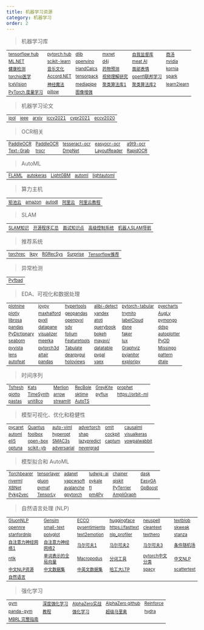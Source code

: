 ```yaml
---
title: 机器学习资源
category: 机器学习
order: 2
---
```


> 机器学习库
<table width="1033" style="font-size: 0.8em;">
	<tbody>
		<tr>
			<td>
				<a href="https://hub.tensorflow.google.cn" target="_blank">tensorflow hub</a>
			</td>
			<td>
				<a href="https://pytorch.org/hub/" target="_blank">pytorch hub</a>
			</td>
			<td>
				<a href="http://dlib.net/" target="_blank">dlib</a>
			</td>
			<td>
				<a href="https://github.com/apache/incubator-mxnet" target="_blank">mxnet</a>
			</td>
			<td>
				<a href="https://github.com/facebookresearch/vissl" target="_blank">自我监督库</a>
			</td>
			<td>
				<a href="https://mmdetection.readthedocs.io/en/latest/" target="_blank">商汤</a>
			</td>
		</tr>
		<tr>
			<td>
				<a href="https://docs.microsoft.com/zh-cn/dotnet/machine-learning/" target="_blank">ML.NET</a>
			</td>
			<td>
				<a href="https://scikit-learn.org/stable/index.html" target="_blank">scikit-learn</a>
			</td>
			<td>
				<a href="https://docs.openvino.ai/latest/index.html" target="_blank">openvino</a>
			</td>
			<td>
				<a href="https://github.com/eclipse/deeplearning4j" target="_blank">d4j</a>
			</td>
			<td>
				<a href="https://ai.facebook.com/" target="_blank">meat AI</a>
			</td>
			<td>
				<a href="https://www.nvidia.cn/learn/" target="_blank">nvidia</a>
			</td>
		</tr>
		<tr>
			<td>
				<a href="https://pyhealth.readthedocs.io/en/latest/?badge=latest" target="_blank">健康检测</a>
			</td>
			<td>
				<a href="https://music-and-culture-technology-lab.github.io/omnizart-doc/" target="_blank">音乐文化</a>
			</td>
			<td>
				<a href="https://github.com/connorferster/handcalcs" target="_blank">HandCalcs</a>
			</td>
			<td>
				<a href="https://torchdrug.ai/" target="_blank">药物预测</a>
			</td>
			<td>
				<a href="https://py-feat.org/pages/intro.html" target="_blank">面部表情</a>
			</td>
			<td>
				<a href="https://kornia.github.io/" target="_blank">kornia</a>
			</td>
		</tr>
		<tr>
			<td>
				<a href="https://torchio.readthedocs.io/" target="_blank">torchio医学</a>
			</td>
			<td>
				<a href="http://accord-framework.net/samples.html" target="_blank">Accord.NET</a>
			</td>
			<td>
				<a href="https://github.com/tensorpack/tensorpack" target="_blank">tensorpack</a>
			</td>
			<td>
				<a href="https://pytorchvideo.org/" target="_blank">视频理解研究</a>
			</td>
			<td>
				<a href="https://openfl.readthedocs.io/en/latest/install.html" target="_blank">openfl联邦学习</a>
			</td>
			<td>
				<a href="https://spark.apache.org/" target="_blank">spark</a>
			</td>
		</tr>
		<tr>
			<td>
				<a href="https://airctic.com/0.12.0/" target="_blank">IceVision</a>
			</td>
			<td>
				<a href="https://neuralmagic.com/" target="_blank">神经魔法</a>
			</td>
			<td>
				<a href="https://mediapipe.dev/" target="_blank">mediapipe</a>
			</td>
			<td>
				<a href="https://classix.readthedocs.io/en/latest/?badge=lates" target="_blank">聚类算法库1</a>
			</td>
			<td>
				<a href="https://pyclustering.github.io/docs/0.8.2/html/index.html" target="_blank">聚类算法库2</a>
			</td>
			<td>
				<a href="http://learn2learn.net/" target="_blank">learn2learn</a>
			</td>
		</tr>
		<tr>
			<td>
				<a href="https://kevinmusgrave.github.io/pytorch-metric-learning/" target="_blank">PyTorch 度量学习</a>
			</td>
			<td>
				<a href="https://python-pillow.org/" target="_blank">pillow</a>
			</td>
			<td>
				<a href="https://albumentations.ai/" target="_blank">图像增强</a>
			</td>
		</tr>
	</tbody>
</table>


> 机器学习论文
<table width="1033" style="font-size: 0.8em;">
	<tbody>
		<tr>
			<td>
				<a href="https://www.ipol.im/" target="_blank">ipol</a>
			</td>
			<td>
				<a href="https://ieeexplore.ieee.org/document/8404075" target="_blank">ieee</a>
			</td>
			<td>
				<a href="https://arxiv.org/" target="_blank">arxiv</a>
			</td>
			<td>
				<a href="https://iccv2021.thecvf.com/" target="_blank">iccv2021</a>
			</td>
			<td>
				<a href="https://cvpr2021.thecvf.com/" target="_blank">cvpr2021</a>
			</td>
			<td>
				<a href="https://eccv2020.eu/" target="_blank">eccv2020</a>
			</td>
		</tr>
	</tbody>
</table>

> OCR相关
<table width="1033" style="font-size: 0.8em;">
	<tbody>
		<tr>
			<td>
				<a href="https://github.com/PaddlePaddle/PaddleOCR" target="_blank">PaddleOCR</a>
			</td>
			<td>
				<a href="https://gitee.com/paddlepaddle/PaddleOCR" target="_blank">PaddleOCR</a>
			</td>
			<td>
				<a href="https://tesseract-ocr.github.io/tessdoc/" target="_blank">tesseract-ocr</a>
			</td>
			<td>
				<a href="https://www.jaided.ai/easyocr/" target="_blank">easyocr-ocr</a>
			</td>
			<td>
				<a href="https://github.com/A9T9/Free-OCR-Software" target="_blank">a9t9-ocr</a>
			</td>
		</tr>
		<tr>
			<td>
				<a href="https://github.com/TheJoeFin/Text-Grab" target="_blank">Text-Grab</a>
			</td>
			<td>
				<a href="https://arxiv.org/pdf/2109.10282.pdf" target="_blank">trocr</a>
			</td>
			<td>
				<a href="https://arxiv.org/pdf/1703.01425.pdf" target="_blank">DmpNet</a>
			</td>
			<td>
				<a href="https://arxiv.org/pdf/2108.11591.pdf" target="_blank">LayoutReader</a>
			</td>
			<td>
				<a href="https://github.com/RapidAI/RapidOCR" target="_blank">RapidOCR</a>
			</td>
		</tr>
	</tbody>
</table>

> AutoML
<table width="1033" style="font-size: 0.8em;">
	<tbody>
		<tr>
			<td>
				<a href="https://github.com/microsoft/FLAML" target="_blank">FLAML</a>
			</td>
			<td>
				<a href="https://autokeras.com/" target="_blank">autokeras</a>
			</td>
			<td>
				<a href="https://lightgbm.readthedocs.io/en/latest/index.html" target="_blank">LightGBM</a>
			</td>
			<td>
				<a href="https://www.automl.org/automl/" target="_blank">automl</a>
			</td>
			<td>
				<a href="https://lightautoml.readthedocs.io/en/latest/"	target="_blank">lightautoml</a>
			</td>
		</tr>
	</tbody>
</table>


> 算力主机
<table width="1033" style="font-size: 0.8em;">
	<tbody>
		<tr>
			<td>
				<a href="https://www.matpool.com/host-market" target="_blank">矩池云</a>
			</td>
			<td>
				<a href="https://aws.amazon.com/cn/sagemaker/studio/" target="_blank">amazon</a>
			</td>
			<td>
				<a href="https://www.autodl.com/home" target="_blank">autodl</a>
			</td>
			<td>
				<a href="https://tianchi.aliyun.com/competition/entrance/531863/tab/253" target="_blank">阿里云</a>
			</td>
			<td>
				<a href="https://dockerpractice.readthedocs.io/zh/latest/dockerai/" target="_blank">阿里云教程</a>
			</td>
		</tr>
	</tbody>
</table>

> SLAM
<table width="1033" style="font-size: 0.8em;">
	<tbody>
		<tr>
			<td>
				<a href="https://github.com/liulinbo/slam" target="_blank">SLAM知识</a>
			</td>
			<td>
				<a href="https://zhuanlan.zhihu.com/p/386447177" target="_blank">开源程序汇总</a>
			</td>
			<td>
				<a href="https://blog.csdn.net/try_again_later/article/details/104975633?spm=1001.2014.3001.5502" target="_blank">面试知识点</a>
			</td>
			<td>
				<a href="https://mec560sbu.github.io/" target="_balnk">高级控制系统</a>
			</td>
			<td>
				<a href="https://cread.jd.com/read/startRead.action?bookId=30760563&readType=1" target="_balnk">机器人SLAM导航</a>
			</td>
		</tr>
	</tbody>
</table>

> 推荐系统
<table width="1033" style="font-size: 0.8em;">
	<tbody>
		<tr>
			<td>
				<a href="https://pytorch.org/torchrec/" target="_blank" >torchrec</a>
			</td>
			<td>
				<a href="https://lkpy.readthedocs.io/en/stable/" target="_blank">lkpy</a>
			</td>
			<td>
				<a href="https://github.com/salesforce/RGRecSys" target="_blank">RGRecSys</a>
			</td>
			<td>
				<a href="https://surprise.readthedocs.io/en/stable/getting_started.html" target="_blank">Surprise</a>
			</td>
			<td>
				<a href="https://blog.tensorflow.org/2020/09/introducing-tensorflow-recommenders.html" target="_blank">Tensorflow推荐</a>
			</td>
		</tr>
	</tbody>
</table>


> 异常检测
<table width="1033" style="font-size: 0.8em;">
	<tbody>
		<tr>
			<td>
				<a href="https://github.com/Teknasyon-Teknoloji/pyfbad" target="_blank">Pyfbad</a>
			</td>
		</tr>
	</tbody>
</table>


> EDA、可视化和数据处理
<table width="1033" style="font-size: 0.8em;">
	<tbody>
		<tr>
			<td>
				<a href="https://plotnine.readthedocs.io/en/stable/" target="_blank" >plotnine</a>
			</td>
			<td>
				<a href="https://github.com/leotac/joypy" target="_blank">joypy</a>
			</td>
			<td>
				<a href="https://hypertools.readthedocs.io/en/latest/" target="_blank">hypertools</a>
			</td>
			<td>
				<a href="https://docs.seldon.io/projects/alibi-detect/en/latest/" target="_blank">alibi-detect</a>
			</td>
			<td >
				<a href="https://pytorch-tabular.readthedocs.io/en/latest/" target="_blank">pytorch-tabular</a>
			</td>
			<td>
				<a href="https://pyecharts.org/#/en-us/"  target="_blank">pyecharts</a>
			</td>
		</tr>
		<tr>
			<td>
				<a href="https://plotly.com/python/"  target="_blank">plotly</a>
			</td>
			<td>
				<a href="https://maxhalford.github.io/"  target="_blank">maxhalford</a>
			</td>
			<td>
				<a href="https://geopandas.org/en/stable/docs.html" target="_blank" >geopandas</a>
			</td>
			<td>
				<a href="https://yandex-research.github.io/rtdl/stable/index.html" target="_blank" >yandex</a>
			</td>
			<td>
				<a href="https://docs.trymito.io/" target="_blank"	>trymito</a>
			</td>
			<td>
				<a href="https://github.com/facebookresearch/AugLy" target="_blank" >AugLy</a>
			</td>
		</tr>
		<tr>
			<td>
				<a href="https://librosa.org/doc/latest/index.html" target="_blank" >librosa</a>
			</td>
			<td>
				<a href="https://www.pyxll.com/docs/videos/pyxll-jupyter.html" target="_blank" >pyxll</a>
			</td>
			<td>
				<a href="https://openpyxl.readthedocs.io/en/stable/index.html" target="_blank" >openpyxl</a>
			</td>
			<td>
				<a href="https://www.atoti.io/"  target="_blank">atoti</a>
			</td>
			<td>
				<a href="https://github.com/ch-sa/labelCloud" target="_blank" >labelCloud</a>
			</td>
			<td>
				<a href="https://pymongo.readthedocs.io/en/stable/index.html" target="_blank">pymongo</a>
			</td>
		</tr>
		<tr>
			<td>
				<a href="https://pandas.pydata.org/pandas-docs/version/1.1.5/user_guide/dsintro.html#dataframe"	 target="_blank" >pandas</a>
			</td>
			<td>
				<a href="https://docs.datapane.com/"  target="_blank">datapane</a>
			</td>
			<td>
				<a href="https://sdv.dev/SDV/index.html"  target="_blank">sdv</a>
			</td>
			<td>
				<a href="https://github.com/pinterest/querybook" target="_blank" >querybook</a>
			</td>
			<td>
				<a href="https://github.com/songtingstone/dsne" target="_blank" >dsne</a>
			</td>
			<td>
				<a href="https://github.com/magenta/ddsp"  target="_blank">ddsp</a>
			</td>
		</tr>
		<tr>
			<td>
				<a href="https://github.com/geekpradd/PyDictionary" target="_blank" >PyDictionary</a>
			</td>
			<td>
				<a href="https://github.com/MosaabMuhammed/visualizer" target="_blank" >visualizer</a>
			</td>
			<td>
				<a href="https://python-visualization.github.io/folium/" target="_blank" >folium</a>
			</td>
			<td>
				<a href="https://bokeh.org/"  target="_blank">bokeh</a>
			</td>
			<td>
				<a href="https://www.npmjs.com/package/faker" target="_blank" >faker</a>
			</td>
			<td>
				<a href="https://github.com/ersaurabhverma/autoplotter" target="_blank" >autoplotter</a>
			</td>
		</tr>
		<tr>
			<td>
				<a href="https://seaborn.pydata.org/"  target="_blank">seaborn</a>
			</td>
			<td>
				<a href="https://meerkat.readthedocs.io/en/latest/index.html" target="_blank" >meerka</a>
			</td>
			<td>
				<a href="https://www.featuretools.com/"  target="_blank">Featuretools</a>
			</td>
			<td>
				<a href="http://docs.enthought.com/mayavi/mayavi/" target="_blank" >mayavi/</a>
			</td>
			<td>
				<a href="https://lux-api.readthedocs.io/en/latest/?badge=latest" target="_blank" >lux</a>
			</td>
			<td>
				<a href="https://pyod.readthedocs.io/en/latest/" target="_blank" >PyOD</a>
			</td>
		</tr>
		<tr>
			<td>
				<a href="https://docs.pyvista.org/index.html" target="_blank" >pyvista</a>
			</td>
			<td>
				<a href="https://pytorch3d.readthedocs.io/en/latest/" target="_blank" >pytorch3d</a>
			</td>
			<td>
				<a href="https://github.com/astanin/python-tabulate" target="_blank" >Tabulate</a>
			</td>
			<td>
				<a href="https://datatable.readthedocs.io/en/latest/?badge=latest" target="_blank" >datatable</a>
			</td>
			<td>
				<a href="https://graphviz.org/"  target="_blank">Graphviz</a>
			</td>
			<td>
				<a href="https://github.com/ResidentMario/missingno" target="_blank" >Missingo</a>
			</td>
		</tr>
		<tr>
			<td>
				<a href="https://lens.readthedocs.io/en/latest/" target="_blank" >lens</a>
			</td>
			<td>
				<a href="https://altair-viz.github.io/"  target="_blank">altair</a>
			</td>
			<td>
				<a href="https://dearpygui.readthedocs.io/en/latest/?badge=latest" target="_blank" >dearpygui</a>
			</td>
			<td>
				<a href="https://www.pygal.org/en/stable/"  target="_blank">pygal</a>
			</td>
			<td>
				<a href="https://github.com/pyjanitor-devs/pyjanitor" target="_blank" >pyjanitor</a>
			</td>
			<td>
				<a href="https://github.com/clips/pattern"  target="_blank">pattern</a>
			</td>
		</tr>
		<tr>
			<td>
				<a href="https://github.com/cod3licious/autofeat" target="_blank">autofeat</a>
			</td>
			<td>
				<a href="https://pandas-visual-analysis.readthedocs.io/en/latest/?badge=latest" target="_blank" >pandas</a>
			</td>
			<td>
				<a href="https://www.holoviews.org/"  target="_blank">holoviews</a>
			</td>
			<td>
				<a href="https://vaex.io/docs/installing.html" target="_blank" >vaex</a>
			</td>
			<td>
				<a href="https://github.com/exploripy/exploripy" target="_blank" >exploripy</a>
			</td>
			<td>
				<a href="https://github.com/man-group/dtale" target="_blank" >dtale</a>
			</td>
		</tr>
	</tbody>
</table>

> 时间序列
<table width="1033" style="font-size: 0.8em;">
	<tbody>
		<tr>
			<td>
				<a href="https://tsfresh.readthedocs.io/en/latest/?badge=latest" target="_blank">Tsfresh</a>
			</td>
			<td>
				<a href="https://facebookresearch.github.io/Kats/" target="_blank">Kats</a>
			</td>
			<td>
				<a href="https://github.com/salesforce/Merlion#documentation" target="_blank">Merlion
				</a>
			</td>
			<td>
				<a href="https://recbole.io/" target="_blank">RecBole</a>
			</td>
			<td>
				<a href="https://linkedin.github.io/greykite/get_started" target="_blank">GreyKite</a>
			</td>
			<td>
				<a href="https://facebook.github.io/prophet/" target="_blank">prophet</a>
			</td>
		</tr>
		<tr>
			<td>
				<a href="https://docs-time.giotto.ai/" target="_blank">giotto</a>
			</td>
			<td>
				<a href="https://github.com/TimeSynth/TimeSynth" target="_blank">TimeSynth</a>
			</td>
			<td>
				<a href="https://arrow.readthedocs.io/en/latest/" target="_blank">arrow</a>
			</td>
			<td>
				<a href="https://www.sktime.org/en/stable/" target="_blank">sktime</a>
			</td>
			<td>
				<a href="https://pyflux.readthedocs.io/en/latest/" target="_blank">pyflux</a>
			</td>
			<td>
				<a href="https://orbit-ml.readthedocs.io/en/stable/" target="_blank">https://orbit-ml</a>
			</td>
		</tr>
		<tr>
			<td>
				<a href="https://pastas.readthedocs.io/en/latest/" target="_blank">pastas</a>
			</td>
			<td>
				<a href="https://unit8co.github.io/darts/" target="_blank">unit8co</a>
			</td>
			<td>
				<a href="https://streamlit.io/" target="_blank">streamlit</a>
			</td>
			<td>
				<a href="https://github.com/winedarksea/AutoTS"	target="_blank">AutoTS</a>
			</td>
		</tr>
	</tbody>
</table>


> 模型可视化、优化和稳健性
<table width="1033" style="font-size: 0.8em;">
	<tbody>
		<tr>
			<td>
				<a href="https://pycaret.org/" target="_blank">pycaret</a>
			</td>
			<td>
				<a href="https://github.com/understandable-machine-intelligence-lab/Quantus" target="_blank" >Quantus</a>
			</td>
			<td>
				<a href="https://readthedocs.org/projects/auto-viml/" target="_blank" >auto-viml</a>
			</td>
			<td>
				<a href="https://advertorch.readthedocs.io/en/latest/" target="_blank">advertorch</a>
			</td>
			<td>
				<a href="https://omlt.readthedocs.io/en/latest/index.html" target="_blank">omlt</a>
			</td>
			<td>
				<a href="https://causalml.readthedocs.io/en/latest/about.html" target="_blank">causalml</a>
			</td>
		</tr>
		<tr>
			<td>
				<a href="https://automl.github.io/HpBandSter/build/html/index.html" target="_blank" >automl</a>
			</td>
			<td>
				<a href="https://foolbox.jonasrauber.de/" target="_blank">foolbox</a>
			</td>
			<td>
				<a href="http://hyperopt.github.io/hyperopt/" target="_blank" >hyperopt</a>
			</td>
			<td>
				<a href="https://shap.readthedocs.io/en/latest/?badge=latest" target="_blank">shap</a>
			</td>
			<td>
				<a href="https://cockpit.readthedocs.io/en/latest/index.html" target="_blank" >cockpit</a>
			</td>
			<td>
				<a href="https://github.com/paulgavrikov/visualkeras" target="_blank" >visualkeras</a>
			</td>
		</tr>
		<tr>
			<td>
				<a href="https://eli5.readthedocs.io/en/latest/overview.html" target="_blank" >eli5</a>
			</td>
			<td>
				<a href="https://open-box.readthedocs.io/en/latest/overview/overview.html" target="_blank">open-box</a>
			</td>
			<td>
				<a href="https://automl.github.io/SMAC3/master/" target="_blank">SMAC3s</a>
			</td>
			<td>
				<a href="https://lazypredict.readthedocs.io/en/latest/?badge=latest" target="_blank">lazypredict</a>
			</td>
			<td>
				<a href="https://captum.ai/" target="_blank">captum</a>
			</td>
			<td>
				<a href="https://vowpalwabbit.org/" target="_blank">vowpalwabbit</a>
			</td>
		</tr>
		<tr>
			<td>
				<a href="https://optuna.org/"  target="_blank">optuna</a>
			</td>
			<td>
				<a href="https://www.scikit-yb.org/en/latest/" target="_blank">scikit-yb</a>
			</td>
			<td>
				<a href="https://adversarial-robustness-toolbox.readthedocs.io/en/latest/?badge=latest" target="_blank">adversarial</a>
			</td>
			<td>
				<a href="https://facebookresearch.github.io/nevergrad/" target="_blank" >nevergrad</a>
			</td>
		</tr>
	</tbody>
</table>

> 模型拟合和 AutoML
<table width="1033" style="font-size: 0.8em;">
	<tbody>
		<tr>
			<td>
				<a href="http://www.pytorchbearer.org/"  target="_blank">Torchbearer</a>
			</td>
			<td>
				<a href="https://tensorlayer.readthedocs.io/en/latest/" target="_blank" >tensorlayer</a>
			</td>
			<td>
				<a href="https://adanet.readthedocs.io/en/v0.9.0/" target="_blank" >adanet</a>
			</td>
			<td>
				<a href="https://ludwig-ai.github.io/ludwig-docs/0.4/" target="_blank" >ludwig-ai</a>
			</td>
			<td>
				<a href="https://chainer.org/"  target="_blank">chainer</a>
			</td>
			<td>
				<a href="https://docs.dask.org/en/stable/" target="_blank">dask</a>
			</td>
		</tr>
		<tr>
			<td>
				<a href="https://riverml.xyz/latest/"  target="_blank">riverml</a>
			</td>
			<td>
				<a href="https://auto.gluon.ai/stable/index.html" target="_blank" >gluon</a>
			</td>
			<td>
				<a href="http://www.yapcwsoft.com/dd/padeldescriptor/" target="_blank">yapcwsoft</a>
			</td>
			<td>
				<a href="https://pykale.readthedocs.io/en/latest/introduction.html" target="_blank" >pykale</a>
			</td>
			<td>
				<a href="https://qiskit.org/documentation/tutorials/circuits/1_getting_started_with_qiskit.html" target="_blank" >qiskit</a>
			</td>
			<td>
				<a href="https://github.com/danielwilczak101/EasyGA" target="_blank" >EasyGA</a>
			</td>
		</tr>
		<tr>
			<td>
				<a href="https://github.com/tusharsarkar3/XBNet" target="_blank">XBNet</a>
			</td>
			<td>
				<a href="https://hongwenzhang.github.io/pymaf/" target="_blank" >pymaf</a>
			</td>
			<td>
				<a href="https://avalanche.continualai.org/" target="_blank" >avalanche</a>
			</td>
			<td>
				<a href="https://fl.readthedocs.io/en/latest/" target="_blank" >fl</a>
			</td>
			<td>
				<a href="https://pyterrier.readthedocs.io/en/latest/" target="_blank" >PyTerrier</a>
			</td>
			<td>
				<a href="https://github.com/fabsig/GPBoost" target="_blank" >GpBoost</a>
			</td>
		</tr>
		<tr>
			<td>
				<a href="https://pykg2vec.readthedocs.io/en/latest/?badge=latest" target="_blank" >Pykg2vec</a>
			</td>
			<td>
				<a href="http://tensorly.org/stable/index.html" target="_blank" >TensorLy</a>
			</td>
			<td>
				<a href="https://gpytorch.ai/"  target="_blank">gpytorch</a>
			</td>
			<td>
				<a href="https://pm4py.fit.fraunhofer.de/"  target="_blank">pm4Py</a>
			</td>
			<td>
				<a href="https://docs.ampligraph.org/en/1.4.0/?badge=latest" target="_blank" >AmpliGraph</a>
			</td>
		</tr>
	</tbody>
</table>

> 自然语言处理 (NLP)
<table width="1033" style="font-size: 0.8em;">
	<tbody>
		<tr>
			<td>
				<a href="https://nlp.gluon.ai/index.html"  target="_blank">GluonNLP</a>
			</td>
			<td>
				<a href="https://radimrehurek.com/gensim/index.htm" target="_blank" >Gensim</a>
			</td>
			<td>
				<a href="https://ecco.readthedocs.io/en/main/" target="_blank" >ECCO</a>
			</td>
			<td>
				<a href="https://huggingface.co/docs/transformers/model_doc/perceiver" target="_blank" >huggingface</a>
			</td>
			<td>
				<a href="https://github.com/neuspell/neuspell#Installation" target="_blank" >neuspell</a>
			</td>
			<td>
				<a href="https://textblob.readthedocs.io/en/dev/quickstart.html" target="_blank">textblob</a>
			</td>
		</tr>
		<tr>
			<td>
				<a href="https://opennre-docs.readthedocs.io/en/latest/get_started/introduction.html" target="_blank" >opennre</a>
			</td>
			<td>
				<a href="https://small-text.readthedocs.io/en/latest/" target="_blank" >small-text</a>
			</td>
			<td>
				<a href="https://github.com/pysentimiento/pysentimiento" target="_blank" >pysentimiento</a>
			</td>
			<td>
				<a href="https://fasttext.cc/docs/en/supervised-tutorial.html" target="_blank" >https://fasttext</a>
			</td>
			<td>
				<a href="https://github.com/prasanthg3/cleantext" target="_blank" >cleantext</a>
			</td>
			<td>
				<a href="https://github.com/NorskRegnesentral/skweak/tree/a842b88fa18dc0690d7bf26202d40a67bb8d3725" target="_blank" >skweak</a>
			</td>
		</tr>
		<tr>
			<td>
				<a href="https://stanfordnlp.github.io/stanfordnlp/" target="_blank" >stanfordnlp</a>
			</td>
			<td>
				<a href="http://polyglot.readthedocs.org/"  target="_blank">polyglot</a>
			</td>
			<td>
				<a href="https://github.com/aman2656/text2emotion-library" target="_blank" >text2emotion</a>
			</td>
			<td>
				<a href="https://github.com/neomatrix369/nlp_profiler" target="_blank" >nlp_profiler</a>
			</td>
			<td>
				<a href="https://github.com/jbesomi/texthero" target="_blank" >texthero</a>
			</td>
			<td>
				<a href="https://stanfordnlp.github.io/stanza/" target="_blank" >stanza</a>
			</td>
		</tr>
		<tr>
			<td>
				<a href="https://arxiv.org/abs/2205.05625(已下载)" target="_blank">自注意力神经网络1</a>
			</td>
			<td>
				<a href="https://analyticsindiamag.com/nlp-gets-a-quantum-boost/" target="_blank">自注意力神经网络2</a>
			</td>
			<td>
				<a href="https://setosa.io/blog/2014/07/26/markov-chains/index.html" target="_blank">马尔可夫1</a>
			</td>
			<td>
				<a href="https://github.com/wiseodd/MCMC" target="_blank">马尔可夫2</a>
			</td>
			<td>
				<a href="https://analyticsindiamag.com/all-you-need-to-know-about-markov-chain-monte-carlo/" target="_blank">马尔可夫3</a>
			</td>
			<td>
				<a href="http://www.inference.org.uk/hmw26/crf/" target="_blank">条件随机场</a>
			</td>
		</tr>
		<tr>
			<td>
				<a href="https://www.nltk.org/" target="_blank">ntlk</a>
			</td>
			<td>
				<a href="https://nlp.stanford.edu/projects/glove/" target="_blank">单词表示的全局向量</a>
			</td>
			<td>
				<a href="https://github.com/yongzhuo/Macropodus" target="_blank">Macropodus</a>
			</td>
			<td>
				<a href="https://github.com/liuhuanyong/WordSegment" target="_blank">分词工具</a>
			</td>
			<td>
				<a href="https://www.cnblogs.com/zhangxianrong/p/14708643.html" target="_blank">pytorch中文分类</a>
			</td>
			<td>
				<a href="https://github.com/crownpku/Awesome-Chinese-NLP" target="_blank">中文NLP</a>
			</td>
		</tr>
		<tr>
			<td>
				<a href="https://blog.csdn.net/longyanchen/article/details/105729237" target="_blank">中文NLP资源</a>
			</td>
			<td>
				<a href="https://cloud.tencent.com/developer/article/1594459" target="_blank">中文数据集</a>
			</td>
			<td>
				<a href="https://github.com/CLUEbenchmark/CLUEDatasetSearch" target="_blank">中英文数据集</a>
			</td>
			<td>
				<a href="https://github.com/HIT-SCIR/ltp" target="_blank">哈工大LTP</a>
			</td>
			<td>
				<a href="https://spacy.io/"  target="_blank">spacy</a>
			</td>
			<td>
				<a href="https://github.com/JasonKessler/scattertext" target="_blank" >scattertext</a>
			</td>
		</tr>
		<tr>
			<td>
				<a href="https://ruder.io/" target="_balnk">自然语言</a>
			</td>
		</tr>
	</tbody>
</table>

> 强化学习
<table width="1033" style="font-size: 0.8em;">
	<tbody>
		<tr>
			<td>
				<a href="http://gym.openai.com/" target="_blank">gym</a>
			</td>
			<td>
				<a href="https://torres.ai/deep-reinforcement-learning-explained-series/" target="_blank">深度强化学习</a>
			</td>
			<td>
				<a href="https://zhuanlan.zhihu.com/p/32089487" target="_blank">AlphaZero实战</a>
			</td>
			<td>
				<a href="https://github.com/junxiaosong/AlphaZero_Gomoku" target="_blank">AlphaZero github</a>
			</td>
			<td>
				<a href="https://github.com/qqiang00/Reinforce" target="_blank">Reinforce</a>
			</td>
		</tr>
		<tr>
			<td>
				<a href="https://panda-gym.readthedocs.io/en/latest/" target="_blank">panda-gym</a>
			</td>
			<td>
				<a href="https://analyticsindiamag.com/exploring-panda-gym-a-multi-goal-reinforcement-learning-environment/" target="_blank">教程</a>
			</td>
			<td>
				<a href="https://weread.qq.com/web/reader/52832ba071fcfda85281b40k70e32fb021170efdf2eca12" target="_blank">强化学习</a>
			</td>
			<td>
				<a href="https://zhuanlan.zhihu.com/p/53907806" target="_blank">超级马里奥</a>
			</td>
			<td>
				<a href="https://hydra.cc/" target="_blank">hydra</a>
			</td>
		</tr>
		<tr>
			<td>
				<a href="https://analyticsindiamag.com/complete-guide-to-mbrl-python-tool-for-model-based-reinforcement-learning/" target="_blank">MBRL 完整指南</a>
			</td>
		</tr>
	</tbody>
</table>